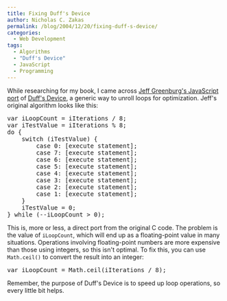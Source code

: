 ```yaml
---
title: Fixing Duff's Device
author: Nicholas C. Zakas
permalink: /blog/2004/12/20/fixing-duff-s-device/
categories:
  - Web Development
tags:
  - Algorithms
  - "Duff's Device"
  - JavaScript
  - Programming
---
```

While researching for my book, I came across <a title="Duff's Device" rel="external" href="https://home.earthlink.net/~kendrasg/info/js_opt/jsOptMain.html#duffsdevice">Jeff Greenburg's JavaScript port</a> of <a title="Tom Duff on Duff's Device" rel="external" href="https://www.lysator.liu.se/c/duffs-device.html">Duff's Device</a>, a generic way to unroll loops for optimization. Jeff's original algorithm looks like this:

<pre>var iLoopCount = iIterations / 8; 
var iTestValue = iIterations % 8; 
do { 
    switch (iTestValue) { 
        case 0: [execute statement]; 
        case 7: [execute statement]; 
        case 6: [execute statement]; 
        case 5: [execute statement]; 
        case 4: [execute statement]; 
        case 3: [execute statement]; 
        case 2: [execute statement]; 
        case 1: [execute statement]; 
    } 
    iTestValue = 0; 
} while (--iLoopCount &gt; 0);</pre>

This is, more or less, a direct port from the original C code. The problem is the value of `iLoopCount`, which will end up as a floating-point value in many situations. Operations involving floating-point numbers are more expensive than those using integers, so this isn't optimal. To fix this, you can use `Math.ceil()` to convert the result into an integer:

<pre>var iLoopCount = Math.ceil(iIterations / 8);</pre>

Remember, the purpose of Duff's Device is to speed up loop operations, so every little bit helps.

